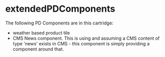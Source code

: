 # extendedPDComponents
The following PD Components are in this cartridge:
 - weather based product tile
 - CMS News component.  This is using and assuming a CMS content of type 'news' exists in CMS - this component is simply providing a component around that. 